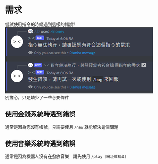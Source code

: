 # 需求
嘗試使用指令的時候遇到這樣的錯誤? <br>
![error_CheckFailure](img/error_checkfailure.png) <br>
別擔心，只是缺少了一些必要條件

## 使用金錢系統時遇到錯誤
通常是因為您沒有帳號，只需要使用 `/new` 就能解決這個問題

## 使用音樂系統時遇到錯誤
通常是因為機器人沒有在撥放音樂，請先使用 `/play [網址或搜尋]`